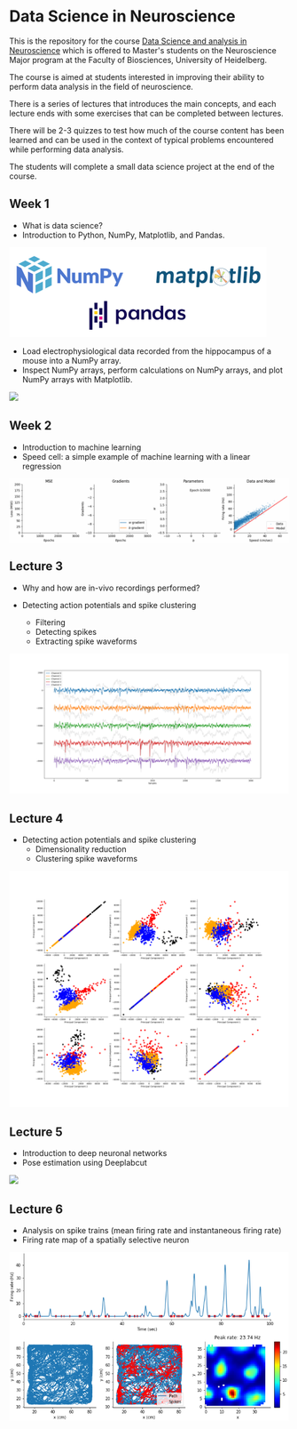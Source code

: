 # Data Science in Neuroscience

This is the repository for the course [Data Science and analysis in Neuroscience](https://lsf.uni-heidelberg.de/qisserver/rds?state=verpublish&status=init&vmfile=no&moduleCall=webInfo&publishConfFile=webInfo&publishSubDir=veranstaltung&veranstaltung.veranstid=375092&purge=y&topitem=lectures&subitem=editlecture&asi=al$3tixanI2BKb.VkKa2) which is offered to Master's students on the Neuroscience Major program at the  Faculty of Biosciences, University of Heidelberg.

The course is aimed at students interested in improving their ability to perform data analysis in the field of neuroscience. 

There is a series of lectures that introduces the main concepts, and each lecture ends with some exercises that can be completed between lectures. 

There will be 2-3 quizzes to test how much of the course content has been learned and can be used in the context of typical problems encountered while performing data analysis.

The students will complete a small data science project at the end of the course.


## Week 1

* What is data science?
* Introduction to Python, NumPy, Matplotlib, and Pandas.
<div>
<img src="images/packages_logos.png"/>
</div>


* Load electrophysiological data recorded from the hippocampus of a mouse into a NumPy array.
* Inspect NumPy arrays, perform calculations on NumPy arrays, and plot NumPy arrays with Matplotlib.



<div>
<img src="images/shortRaw.png"/>
</div>

## Week 2

* Introduction to machine learning
* Speed cell: a simple example of machine learning with a linear regression

<div>
<img src="images/learning_animation/learning_animation.gif" width="1000" align="center">
</div>


## Lecture 3

* Why and how are in-vivo recordings performed?

* Detecting action potentials and spike clustering
  * Filtering
  * Detecting spikes
  * Extracting spike waveforms
  
<div>
<img src="images/filteredSignals.png"/>
</div>

## Lecture 4

* Detecting action potentials and spike clustering
  * Dimensionality reduction
  * Clustering spike waveforms
  
<div>
<img src="images/pca.png"/>
</div>



## Lecture 5

* Introduction to deep neuronal networks
* Pose estimation using Deeplabcut

<div>
<img src="images/dlc_path.png"/>
</div>



## Lecture 6

* Analysis on spike trains (mean firing rate and instantaneous firing rate)
* Firing rate map of a spatially selective neuron

<div>
<img src="images/gridCellExample.png"/>
</div>
